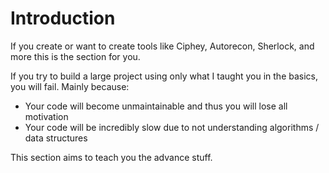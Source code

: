 # Introduction

If you create or want to create tools like Ciphey, Autorecon, Sherlock, and more this is the section for you.

If you try to build a large project using only what I taught you in the basics, you will fail. Mainly because:

* Your code will become unmaintainable and thus you will lose all motivation
* Your code will be incredibly slow due to not understanding algorithms / data structures

This section aims to teach you the advance stuff.

